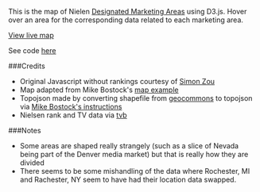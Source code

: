 This is the map of Nielen [Designated Marketing Areas](http://en.wikipedia.org/wiki/Media_market) using D3.js. Hover over an area for the corresponding data related to each marketing area. 

[View live map](http://bl.ocks.org/simzou/6459889)

See code [here](https://github.com/simzou/nielsen-dma/)

###Credits

* Original Javascript without rankings courtesy of [Simon Zou](https://.github.com/simzou)
* Map adapted from Mike Bostock's [map example](http://bl.ocks.org/mbostock/2206590)
* Topojson made by converting shapefile from [geocommons](http://geocommons.com/overlays/306767) to topojson via [Mike Bostock's instructions](http://bost.ocks.org/mike/map/)
* Nielsen rank and TV data via [tvb](http://www.tvb.org/media/file/TVB_Market_Profiles_Nielsen_Household_DMA_Ranks2.pdf)

###Notes

* Some areas are shaped really strangely (such as a slice of Nevada being part of the Denver media market) but that is really how they are divided 
* There seems to be some mishandling of the data where Rochester, MI and Rachester, NY seem to have had their location data swapped.